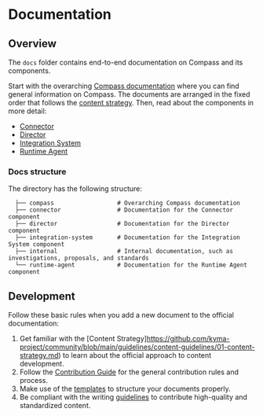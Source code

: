 # Documentation

## Overview

The `docs` folder contains end-to-end documentation on Compass and its components.

Start with the overarching [Compass documentation](./compass) where you can find general information on Compass. The documents are arranged in the fixed order that follows the [content strategy](https://kyma-project.io/community/guidelines/content/#content-strategy-content-strategy-documentation-types). Then, read about the components in more detail:
* [Connector](./connector)
* [Director](./director)
* [Integration System](./integration-system)
* [Runtime Agent](./runtime-agent)


### Docs structure

The directory has the following structure:

```
  ├── compass                  # Overarching Compass documentation
  ├── connector                # Documentation for the Connector component     
  ├── director                 # Documentation for the Director component      
  ├── integration-system       # Documentation for the Integration System component                                    
  ├── internal                 # Internal documentation, such as investigations, proposals, and standards
  └── runtime-agent            # Documentation for the Runtime Agent component     
```

## Development

Follow these basic rules when you add a new document to the official documentation:

1. Get familiar with the [Content Strategy]https://github.com/kyma-project/community/blob/main/guidelines/content-guidelines/01-content-strategy.md) to learn about the official approach to content development.
2. Follow the [Contribution Guide](https://github.com/kyma-project/community/blob/main/contributing/02-contributing.md) for the general contribution rules and process.
3. Make use of the [templates](https://github.com/kyma-project/community/tree/main/guidelines/templates) to structure your documents properly.
4. Be compliant with the writing [guidelines](https://github.com/kyma-project/community/blob/main/guidelines/content-guidelines) to contribute high-quality and standardized content.
